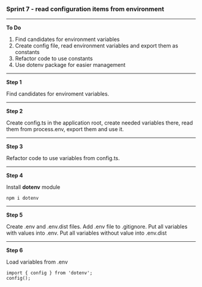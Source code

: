 ### Sprint 7 - read configuration items from environment

---

**To Do**
1. Find candidates for environment variables
2. Create config file, read environment variables and export them as constants
3. Refactor code to use constants
4. Use dotenv package for easier management

---

**Step 1**

Find candidates for enviroment variables.

---

**Step 2**

Create config.ts in the application root, create needed variables there, read them
from process.env, export them and use it.

---

**Step 3**

Refactor code to use variables from config.ts.

---

**Step 4**

Install **dotenv** module

```
npm i dotenv
```

---

**Step 5**

Create .env and .env.dist files. Add .env file to .gitignore. Put all variables with values into .env.
Put all variables without value into .env.dist

---

**Step 6**

Load variables from .env

```
import { config } from 'dotenv';
config();
```
